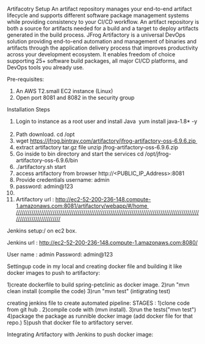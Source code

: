 Artifacotry Setup
An artifact repository manages your end-to-end artifact lifecycle and supports different software package management systems while providing consistency to your CI/CD workflow. An artifact repository is both a source for artifacts needed for a build and a target to deploy artifacts generated in the build process.
JFrog Artifactory is a universal DevOps solution providing end-to-end automation and management of binaries and artifacts through the application delivery process that improves productivity across your development ecosystem. It enables freedom of choice supporting 25+ software build packages, all major CI/CD platforms, and DevOps tools you already use.

Pre-requisites:
1. An AWS T2.small EC2 instance (Linux)
2. Open port 8081 and 8082 in the security group

Installation Steps
1. Login to instance as a root user and install Java  yum install java-1.8* -y  
2. Path download. cd /opt 
3. wget https://jfrog.bintray.com/artifactory/jfrog-artifactory-oss-6.9.6.zip 
4. extract artifactory tar.gz file unzip jfrog-artifactory-oss-6.9.6.zip 
5. Go inside to bin directory and start the services cd /opt/jfrog-artifactory-oss-6.9.6/bin
6. ./artifactory.sh start 
7. access artifactory from browser http://<PUBLIC_IP_Address>:8081  
8. Provide credentials username: admin
9. password: admin@123
10. 
11. Artifactory url :  http://ec2-52-200-236-148.compute-1.amazonaws.com:8081/artifactory/webapp/#/home //////////////////////////////////////////////////////////////////////////////////////////////////////////////////////

Jenkins setup:/ on ec2 box.

Jenkins url : http://ec2-52-200-236-148.compute-1.amazonaws.com:8080/

User name : admin
Password: admin@123


Settingup code in my local and creating docker file and building it like docker images to push to artifactory:

1)create dockerfile to build spring-petclinic as docker image.
2)run "mvn clean install (complie the code)
3)run "mvn test" (intigrating test)

creating jenkins file to create automated pipeline:
STAGES :
1)clone code from git hub .
2)compile code with (mvn install).
3)run the tests("mvn test")
4)package the package as runnible docker image (add docker file for that repo.)
5)push that docker file to artifactory server.

Integrating Artifactory with Jenkins to push docker image: 
